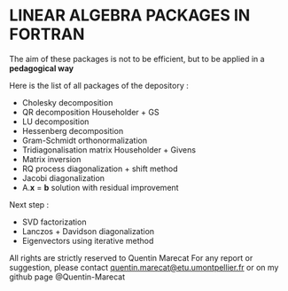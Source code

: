 # LINEAR ALGEBRA PACKAGES IN FORTRAN

The aim of these packages is not to be efficient, but to be applied in a **pedagogical way**

Here is the list of all packages of the depository :
* Cholesky decomposition
* QR decomposition Householder + GS
* LU decomposition
* Hessenberg decomposition
* Gram-Schmidt orthonormalization
* Tridiagonalisation matrix Householder + Givens
* Matrix inversion
* RQ process diagonalization + shift method
* Jacobi diagonalization
* A.**x** = **b** solution with residual improvement

Next step :
* SVD factorization
* Lanczos + Davidson diagonalization
* Eigenvectors using iterative method

All rights are strictly reserved to Quentin Marecat
For any report or suggestion, please contact quentin.marecat@etu.umontpellier.fr
or on my github page @Quentin-Marecat